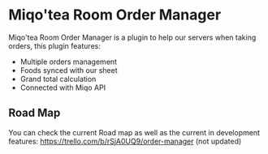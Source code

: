 # Miqo'tea Room Order Manager

Miqo'tea Room Order Manager is a plugin to help our servers when taking orders, this plugin features:
* Multiple orders management
* Foods synced with our sheet
* Grand total calculation
* Connected with Miqo API


## Road Map
You can check the current Road map as well as the current in development features:
https://trello.com/b/rSjA0UQ9/order-manager (not updated)
